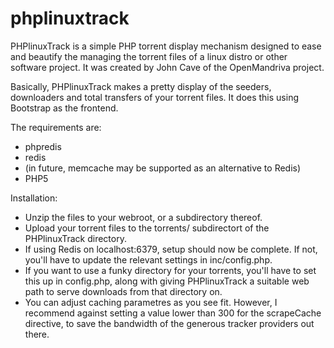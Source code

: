 # phplinuxtrack
PHPlinuxTrack is a simple PHP torrent display mechanism designed to ease and beautify the managing the torrent files of a linux distro or other software project. It was created by John Cave of the OpenMandriva project.

Basically, PHPlinuxTrack makes a pretty display of the seeders, downloaders and total transfers of your torrent files. It does this using Bootstrap as the frontend.

The requirements are:
 - phpredis
 - redis
 - (in future, memcache may be supported as an alternative to Redis)
 - PHP5

Installation:
 - Unzip the files to your webroot, or a subdirectory thereof.
 - Upload your torrent files to the torrents/ subdirectort of the PHPlinuxTrack directory.
 - If using Redis on localhost:6379, setup should now be complete. If not, you'll have to update the relevant settings in inc/config.php. 
 - If you want to use a funky directory for your torrents, you'll have to set this up in config.php, along with giving PHPlinuxTrack a suitable web path to serve downloads from that directory on.
 - You can adjust caching parametres as you see fit. However, I recommend against setting a value lower than 300 for the scrapeCache directive, to save the bandwidth of the generous tracker providers out there.
